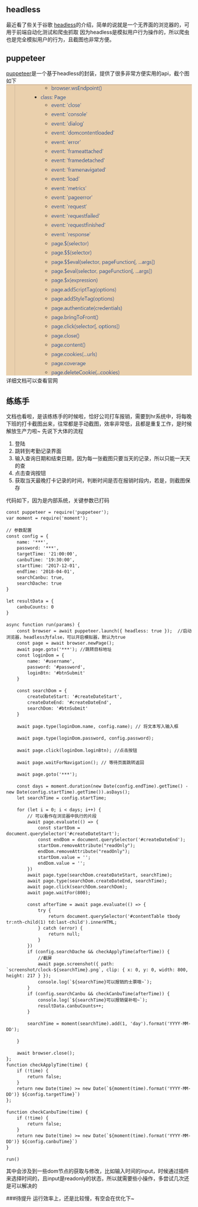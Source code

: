 ## headless
最近看了些关于谷歌 [headless](https://developers.google.com/web/updates/2017/04/headless-chrome)的介绍，简单的说就是一个无界面的浏览器的，可用于前端自动化测试和爬虫抓取
因为headless是模拟用户行为操作的，所以爬虫也是完全模拟用户的行为，且截图也非常方便。
## puppeteer
[puppeteer](https://github.com/GoogleChrome/puppeteer)是一个基于headless的封装，提供了很多非常方便实用的api，截个图如下 
![puppeteer api](/image/puperup.png)
详细文档可以查看官网
## 练练手
文档也看啦，是该练练手的时候啦，恰好公司打车报销，需要到hr系统中，将每晚下班的打卡截图出来，往常都是手动截图，效率非常低，且都是重复工作，是时候解放生产力啦~
先说下大体的流程
1. 登陆
2. 跳转到考勤记录界面
3. 输入查询日期和结束日期，因为每一张截图只要当天的记录，所以只能一天天的查
4. 点击查询按钮
5. 获取当天最晚打卡记录的时间，判断时间是否在报销时段内，若是，则截图保存

代码如下，因为是内部系统，关键参数已打码
```
const puppeteer = require('puppeteer');
var moment = require('moment');

// 参数配置
const config = {
    name: '***',
    password: '***',
    targetTime: '21:00:00',
    canbuTime: '19:30:00',
    startTime: '2017-12-01',
    endTime: '2018-04-01',
    searchCanbu: true,
    searchDache: true
}

let resultData = {
    canbuCounts: 0
}

async function run(params) {
    const browser = await puppeteer.launch({ headless: true });  //启动浏览器，headless为false，可以开启模拟器，默认为true
    const page = await browser.newPage();
    await page.goto('***'); //跳转目标地址
    const loginDom = {
        name: '#username',
        password: '#password',
        loginBtn: '#btnSubmit'
    }

    const searchDom = {
        createDateStart: '#createDateStart',
        createDateEnd: '#createDateEnd',
        searchDom: '#btnSubmit'
    }

    await page.type(loginDom.name, config.name); // 将文本写入输入框

    await page.type(loginDom.password, config.password);

    await page.click(loginDom.loginBtn); //点击按钮

    await page.waitForNavigation(); // 等待页面跳转返回

    await page.goto('***');

    const days = moment.duration(new Date(config.endTime).getTime() - new Date(config.startTime).getTime()).asDays();
    let searchTime = config.startTime;

    for (let i = 0; i < days; i++) {
        // 可以看作在浏览器中执行的片段
        await page.evaluate(() => {
            const startDom = document.querySelector('#createDateStart');
            const endDom = document.querySelector('#createDateEnd');
            startDom.removeAttribute("readOnly");
            endDom.removeAttribute("readOnly");
            startDom.value = '';
            endDom.value = '';
        })
        await page.type(searchDom.createDateStart, searchTime);
        await page.type(searchDom.createDateEnd, searchTime);
        await page.click(searchDom.searchDom);
        await page.waitFor(800);

        const afterTime = await page.evaluate(() => {
            try {
                return document.querySelector('#contentTable tbody tr:nth-child(1) td:last-child').innerHTML;
            } catch (error) {
                return null;
            }
        })
        if (config.searchDache && checkApplyTime(afterTime)) {
            //截屏
            await page.screenshot({ path: `screenshot/clock-${searchTime}.png`, clip: { x: 0, y: 0, width: 800, height: 217 } });
            console.log(`${searchTime}可以报销的士票哦~`);
        }
        if (config.searchCanbu && checkCanbuTime(afterTime)) {
            console.log(`${searchTime}可以报销餐补啦~`);
            resultData.canbuCounts++;
        }

        searchTime = moment(searchTime).add(1, 'day').format('YYYY-MM-DD');

    }

    await browser.close();
};
function checkApplyTime(time) {
    if (!time) {
        return false;
    }
    return new Date(time) >= new Date(`${moment(time).format('YYYY-MM-DD')} ${config.targetTime}`)
};

function checkCanbuTime(time) {
    if (!time) {
        return false;
    }
    return new Date(time) >= new Date(`${moment(time).format('YYYY-MM-DD')} ${config.canbuTime}`)
}

run()
```

其中会涉及到一些dom节点的获取与修改，比如输入时间的input，时候通过插件来选择时间的，且input是readonly的状态，所以就需要些小操作，多尝试几次还是可以解决的

###待提升
运行效率上，还是比较慢，有空会在优化下~
